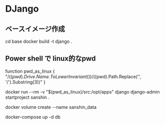 # DJango

## ベースイメージ作成
cd base
docker build -t django .

## Power shell で linux的なpwd
function pwd_as_linux {
  "/$((pwd).Drive.Name.ToLowerInvariant())/$((pwd).Path.Replace('\', '/').Substring(3))"
}

docker run --rm -v "$(pwd_as_linux)/src:/opt/apps" django django-admin startproject sanshin .

docker volume create --name sanshin_data

docker-compose up -d db

